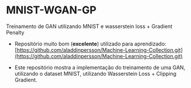 # MNIST-WGAN-GP
 Treinamento de GAN utilizando MNIST e wasserstein loss + Gradient Penalty

- Repositório muito bom (**excelente**) utilizado para aprendizado: [https://github.com/aladdinpersson/Machine-Learning-Collection.git](https://github.com/aladdinpersson/Machine-Learning-Collection.git)

- Este repositório mostra a implementação do treinamento de uma GAN, utilizando o dataset MNIST, utilizando Wasserstein Loss + Clipping Gradient.  


